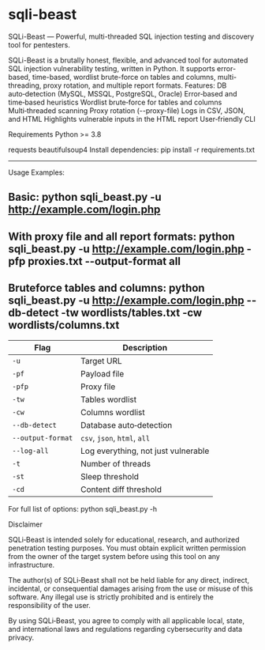 # sqli-beast
SQLi-Beast — Powerful, multi-threaded SQL injection testing and discovery tool for pentesters.

SQLi-Beast is a brutally honest, flexible, and advanced tool for automated SQL injection vulnerability testing, written in Python.
It supports error-based, time-based, wordlist brute-force on tables and columns, multi-threading, proxy rotation, and multiple report formats.
Features:
DB auto‑detection (MySQL, MSSQL, PostgreSQL, Oracle)
Error‑based and time‑based heuristics
Wordlist brute‑force for tables and columns
Multi‑threaded scanning
Proxy rotation (--proxy-file)
Logs in CSV, JSON, and HTML
Highlights vulnerable inputs in the HTML report
User‑friendly CLI

Requirements
Python >= 3.8

requests
beautifulsoup4
Install dependencies:
pip install -r requirements.txt

-------------------------------------------------------------------------------------------------------
Usage Examples:

Basic:
python sqli_beast.py -u http://example.com/login.php
-------------------------------------------------------------------------------------------------------
With proxy file and all report formats:
python sqli_beast.py -u http://example.com/login.php -pfp proxies.txt --output-format all
-------------------------------------------------------------------------------------------------------
Bruteforce tables and columns:
python sqli_beast.py -u http://example.com/login.php --db-detect -tw wordlists/tables.txt -cw wordlists/columns.txt
-------------------------------------------------------------------------------------------------------
| Flag              | Description                         |
| ----------------- | ----------------------------------- |
| `-u`              | Target URL                          |
| `-pf`             | Payload file                        |
| `-pfp`            | Proxy file                          |
| `-tw`             | Tables wordlist                     |
| `-cw`             | Columns wordlist                    |
| `--db-detect`     | Database auto‑detection             |
| `--output-format` | `csv`, `json`, `html`, `all`        |
| `--log-all`       | Log everything, not just vulnerable |
| `-t`              | Number of threads                   |
| `-st`             | Sleep threshold                     |
| `-cd`             | Content diff threshold              |

For full list of options:
python sqli_beast.py -h


Disclaimer

SQLi‑Beast is intended solely for educational, research, and authorized penetration testing purposes.
You must obtain explicit written permission from the owner of the target system before using this tool on any infrastructure.

The author(s) of SQLi‑Beast shall not be held liable for any direct, indirect, incidental, or consequential damages arising from the use or misuse of this software.
Any illegal use is strictly prohibited and is entirely the responsibility of the user.

By using SQLi‑Beast, you agree to comply with all applicable local, state, and international laws and regulations regarding cybersecurity and data privacy.











